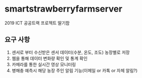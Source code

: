# smartstrawberryfarmserver
2019 ICT 공공트랙 프로젝트 딸기팜

요구 사항
--------
>
1. 센서로 부터 수신받은 센서 데이터(수분, 온도, 조도) 농장별로 저장
2. 웹을 통해 데이터 변화량 확인 및 통계 확인
3. 카메라를 통한 실시간 영상 모니터링
4. 병해충 예측시 해당 농장 주인 알림 기능(이메일 or 카톡 or 자체 알림?)

